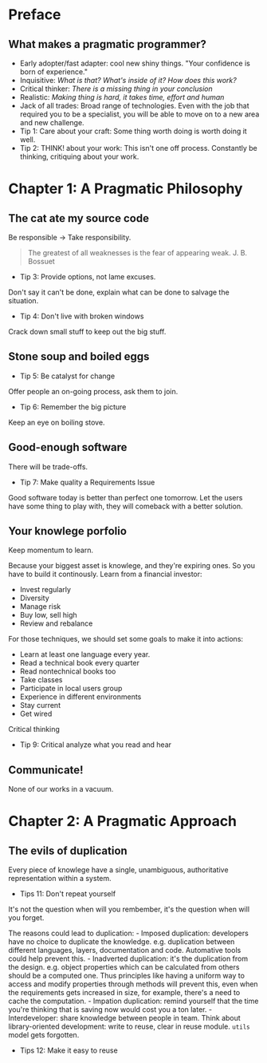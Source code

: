# Preface

## What makes a pragmatic programmer?
- Early adopter/fast adapter: cool new shiny things. "Your confidence is born of experience."
- Inquisitive: _What is that?_ _What's inside of it?_ _How does this work?_
- Critical thinker: _There is a missing thing in your conclusion_
- Realistic: _Making thing is hard, it takes time, effort and human_
- Jack of all trades: Broad range of technologies. Even with the job that required you to be a specialist, you will be able to move on to a new area and new challenge.
- Tip 1: Care about your craft: Some thing worth doing is worth doing it well.
- Tip 2: THINK! about your work: This isn't one off process. Constantly be thinking, critiquing about your work.

# Chapter 1: A Pragmatic Philosophy

## The cat ate my source code
Be responsible -> Take responsibility.

>The greatest of all weaknesses is the fear of appearing weak.
>J. B. Bossuet

- Tip 3: Provide options, not lame excuses.

Don't say it can't be done, explain what can be done to salvage the situation.

- Tip 4: Don't live with broken windows

Crack down small stuff to keep out the big stuff.

## Stone soup and boiled eggs

- Tip 5: Be catalyst for change

Offer people an on-going process, ask them to join.

- Tip 6: Remember the big picture

Keep an eye on boiling stove.

## Good-enough software
There will be trade-offs.

- Tip 7: Make quality a Requirements Issue

Good software today is better than perfect one tomorrow. Let the users have some thing to play with, they will comeback with a better solution.

## Your knowlege porfolio
Keep momentum to learn.

Because your biggest asset is knowlege, and they're expiring ones. So you have to build it continously. Learn from a financial investor:

- Invest regularly
- Diversity
- Manage risk
- Buy low, sell high
- Review and rebalance

For those techniques, we should set some goals to make it into actions:

- Learn at least one language every year.
- Read a technical book every quarter
- Read nontechnical books too
- Take classes
- Participate in local users group
- Experience in different environments
- Stay current
- Get wired

Critical thinking

- Tip 9: Critical analyze what you read and hear

## Communicate!
None of our works in a vacuum.

# Chapter 2: A Pragmatic Approach

## The evils of duplication

Every piece of knowlege have a single, unambiguous, authoritative representation within a system.

- Tips 11: Don't repeat yourself

It's not the question when will you rembember, it's the question when will you forget.

The reasons could lead to duplication:
    - Imposed duplication: developers have no choice to duplicate the knowledge. e.g. duplication between different languages, layers, documentation and code. Automative tools could help prevent this.
    - Inadverted duplication: it's the duplication from the design. e.g. object properties which can be calculated from others should be a computed one. Thus principles like having a uniform way to access and modify properties through methods will prevent this, even when the requirements gets increased in size, for example, there's a need to cache the computation.
    - Impation duplication: remind yourself that the time you're thinking that is saving now would cost you a ton later.
    - Interdeveloper: share knowledge between people in team. Think about library-oriented development: write to reuse, clear in reuse module. `utils` model gets forgotten.

- Tips 12: Make it easy to reuse
